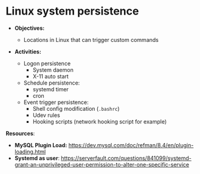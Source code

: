 # Linux system persistence
- **Objectives:**
  - Locations in Linux that can trigger custom commands

- **Activities:**
  - Logon persistence
    - System daemon
    - X-11 auto start
  - Schedule persistence:
    - systemd timer
    - cron
  - Event trigger persistence:
    - Shell config modification (`.bashrc`)
    - Udev rules
    - Hooking scripts (network hooking script for example)


**Resources**:
  - **MySQL Plugin Load:** https://dev.mysql.com/doc/refman/8.4/en/plugin-loading.html
  - **Systemd as user**: https://serverfault.com/questions/841099/systemd-grant-an-unprivileged-user-permission-to-alter-one-specific-service
